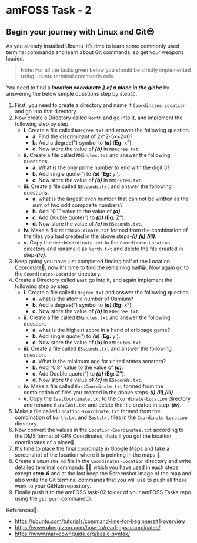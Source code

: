# amFOSS Task - 2 
## **Begin your journey with Linux and Git**😎

As you already installed Ubuntu, it’s time to learn some commonly used terminal commands and learn about  Git commands, so get your weapons loaded.
> Note: For all the tasks given below you should be strictly implemented using ubuntu terminal commands only.

You need to find a ***location coordinate 🚩 of a place in the globe*** by answering the below simple questions step by step😉.

1. First, you need to create a directory and name it ```Coordinates-Location``` and go into that directory.
2. Now create a Directory called ```North``` and go into it, and implement the following step by step.
    - **i.** Create a file called ```NDegree.txt``` and answer the following question.
        - **a.** Find the discriminant of 2x^2-5x+2=0?
        - **b.** Add a degree(°) symbol to ***(a)*** (**Eg:** x°).
        - **c.** Now store the value of ***(b)*** in ```NDegree.txt```.
    - **ii.** Create a file called ```NMinutes.txt``` and answer the following questions.
        - **a.** What is the only prime number to end with the digit 5?
        - **b.** Add single quote(‘) to ***(a)*** (**Eg:** y’).
        - **c.** Now store the value of ***(b)*** in ```NMinutes.txt```.
    - **iii.** Create a file called ```NSeconds.txt``` and answer the following questions.
        - **a.** what is the largest even number that can not be written as the sum of two odd composite numbers?
        - **b.** Add “0.1” value to the value of ***(a)***.
        - **c.** Add Double quote(“) to ***(b)*** (**Eg:** Z’’).
        - **d.** Now store the value of ***(c)*** in ```NSeconds.txt```.
    - **iv.** Make a file ```NorthCoordinate.txt``` formed from the combination of the files you had created in the above steps-***(i)***,***(ii)***,***(iii)***.
    - **v.** Copy the ```NorthCoordinate.txt``` to the ```Coordinate-Location``` directory and rename it as ```North.txt``` and delete the file created in step-***(iv)***.
3. Keep going you have just completed finding half of the Location Coordinate🙌, now it's time to find the remaining half😀. Now again go to the ```Coordinates-Location``` directory.
4. Create a Directory called ```East``` go into it, and again implement the following step by step.
    - **i.** Create a file called ```EDegree.txt``` and answer the following question.
        - **a.** what is the atomic number of Osmium?
        - **b.** Add a degree(°) symbol to ***(a)*** (**Eg:** x°).
        - **c.** Now store the value of ***(b)*** in ```EDegree.txt```.
    - **ii.** Create a file called ```EMinutes.txt``` and answer the following question.
        - **a.** what is the highest score in a hand of cribbage game?
        - **b.** Add single quote(‘) to ***(a)*** (**Eg:** y’).
        - **c.** Now store the value of **(b)** in ```EMinutes.txt```.
    - **iii.** Create a file called ```ESeconds.txt``` and answer the following question.
        - **a.** What is the minimum age for united states senators?
        - **b.** Add “0.8” value to the value of ***(a)***.
        - **c.** Add Double quote(“) to ***(b)*** (**Eg:** Z’’).
        - **d.** Now store the value of ***(c)*** in ```ESeconds.txt```.
    - **iv.** Make a file called ```EastCoordinate.txt``` formed from the combination of files you created in the above steps-***(i)***,***(ii)***,***(iii)***
    - **v.** Copy the ```EastCoordinate.txt``` to the ```Coordinate-Location``` directory and rename it as ```East.txt``` and delete the file created in step-***(iv)***.
5. Make a file called ```Location-Coordinate.txt``` formed from the combination of ```North.txt``` and ```East.txt``` files in the ```Coordinate-Location``` directory. 
6. Now convert the values in the ```Location-Coordinates.txt``` according to the DMS format of GPS Coordinates, thats it you got the location coordintates of a place🙌. 
7. It's time to place the final coordinate in Google Maps and take a screenshot of the location where it is pointing in the maps 🚩.
8. Create a ```SOLUTION.md``` file in the ```Coordinates-Location``` directory and write detailed terminal commands 👨‍💻 which you have used in each steps except ***step-6***  and at the last keep the Screenshot image of the map and also write the Git terminal commands that you will use to push all these work to your GitHub repository.
9. Finally push it to the amFOSS task-02 folder of your amFOSS Tasks repo using the ```git push``` command😏.

References🧐:

- https://ubuntu.com/tutorials/command-line-for-beginners#1-overview
- https://www.ubergizmo.com/how-to/read-gps-coordinates/
- https://www.markdownguide.org/basic-syntax/